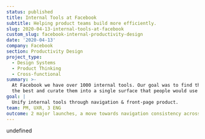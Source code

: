 ```yaml
---
status: published
title: Internal Tools at Facebook
subtitle: Helping product teams build more efficiently.
slug: 2020-04-13-internal-tools-at-facebook
custom_slug: facebook-internal-productivity-design
date: '2020-04-13'
company: Facebook
section: Productivity Design
project_type:
  - Design Systems
  - Product Thinking
  - Cross-functional
summary: >-
  At Facebook we have over 1000 internal tools. Our goal was to find the best of
  the best and curate them into a single surface that people would use daily.
goal: |
  Unify internal tools through navigation & front-page product.
team: PM, UXR, 3 ENG
outcome: 2 major launches, a move towards navigation consistency across all tools.
---
```

undefined